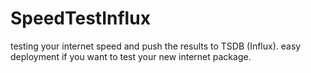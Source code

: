 # SpeedTestInflux

testing your internet speed and push the results to TSDB (Influx). easy deployment if you want to test your new internet package.
